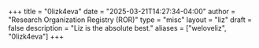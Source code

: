 +++ 
title = "0lizk4eva" 
date = "2025-03-21T14:27:34-04:00"
author = "Research Organization Registry (ROR)" 
type = "misc"
layout = "liz"
draft = false 
description = "Liz is the absolute best."
aliases = ["weloveliz", "0lizk4eva"]
+++ 

